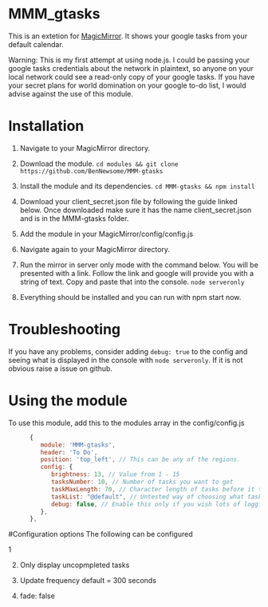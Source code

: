 # MMM_gtasks

This is an extetion for [MagicMirror](https://magicmirror.builders/). It shows your google tasks from your default calendar.

Warning: This is my first attempt at using node.js. I could be passing your google tasks credentials about the network in plaintext, so anyone on your local network could see a read-only copy of your google tasks. If you have your secret plans for world domination on your google to-do list, I would advise against the use of this module.

# Installation

1. Navigate to your MagicMirror directory.

2. Download the module.
      `cd modules && git clone https://github.com/BenNewsome/MMM-gtasks`
      
3. Install the module and its dependencies.
      `cd MMM-gtasks && npm install`
4. Download your client_secret.json file by following the guide linked below.
      Once downloaded make sure it has the name client_secret.json and is in the MMM-gtasks folder.
4. Add the module in your MagicMirror/config/config.js
5. Navigate again to your MagicMirror directory.
6. Run the mirror in server only mode with the command below. You will be presented with a link. Follow the link and google will provide you with a string of text. Copy and paste that into the console. 
      `node serveronly`
7. Everything should be installed and you can run with npm start now.

# Troubleshooting
If you have any problems, consider adding  `debug: true` to the config and seeing what is displayed in the console with `node serveronly`. If it is not obvious raise a issue on github.

# Using the module

To use this module, add this to the modules array in the config/config.js

```javascript
      {
         module: 'MMM-gtasks',
         header: 'To Do',
         position: 'top_left', // This can be any of the regions.
         config: {
            brightness: 13, // Value from 1 - 15
            tasksNumber: 10, // Number of tasks you want to get
            taskMaxLength: 70, // Character length of tasks before it truncates
            taskList: "@default", // Untested way of choosing what task list to use
            debug: false, // Enable this only if you wish lots of logging to consoles.
         },
      },
```


#Configuration options
The following can be configured

1

2. Only display uncopmpleted tasks

3. Update frequency 
   default = 300 seconds

4. fade: false
